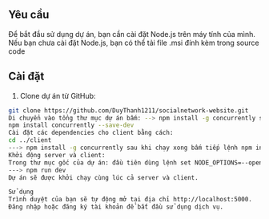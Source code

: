 
## Yêu cầu

Để bắt đầu sử dụng dự án, bạn cần cài đặt Node.js trên máy tính của mình. Nếu bạn chưa cài đặt Node.js, bạn có thể tải file .msi đính kèm trong source code

## Cài đặt

1. Clone dự án từ GitHub:
```bash
git clone https://github.com/DuyThanh1211/socialnetwork-website.git
Di chuyển vào tổng thư mục dự án bấm: --> npm install -g concurrently sau khi chạy xong bấm tiếp lệnh: 
npm install concurrently --save-dev
Cài đặt các dependencies cho client bằng cách:
cd ../client
---> npm install -g concurrently sau khi chạy xong bấm tiếp lệnh npm install concurrently --save-dev
Khởi động server và client:
Trong thư mục gốc của dự án: đầu tiên dùng lệnh set NODE_OPTIONS=--openssl-legacy-provider sau khi enter chạy lệnh
---> npm run dev
Dự án sẽ được khởi chạy cùng lúc cả server và client.

Sử dụng
Trình duyệt của bạn sẽ tự động mở tại địa chỉ http://localhost:5000.
Đăng nhập hoặc đăng ký tài khoản để bắt đầu sử dụng dịch vụ.
